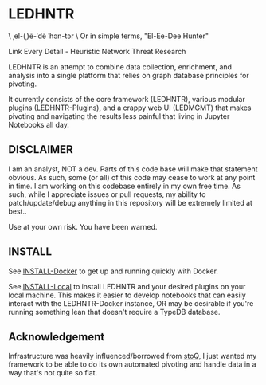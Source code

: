 # LEDHNTR

\\ ˌel-(ˌ)ē-ˈdē ˈhən-tər \\ Or in simple terms, "El-Ee-Dee Hunter"

Link Every Detail - Heuristic Network Threat Research

LEDHNTR is an attempt to combine data collection, enrichment, and analysis into
a single platform that relies on graph database principles for pivoting.

It currently consists of the core framework (LEDHNTR), various modular plugins
(LEDHNTR-Plugins), and a crappy web UI (LEDMGMT) that makes pivoting and
navigating the results less painful that living in Jupyter Notebooks all day.

## DISCLAIMER

I am an analyst, NOT a dev. Parts of this code base will make that statement obvious.
As such, some (or all) of this code may cease to work at any point in time. I am
working on this codebase entirely in my own free time. As such, while I appreciate
issues or pull requests, my ability to patch/update/debug anything in this
repository will be extremely limited at best..

Use at your own risk. You have been warned.

## INSTALL

See [INSTALL-Docker](https://github.com/TheDr1ver/ledhntr-suite-public/blob/main/docs/INSTALL-Docker.md) to
get up and running quickly with Docker.

See [INSTALL-Local](https://github.com/TheDr1ver/ledhntr-suite-public/blob/main/docs/INSTALL-Local.md) to
install LEDHNTR and your desired plugins on your local machine. This makes it easier
to develop notebooks that can easily interact with the LEDHNTR-Docker instance, OR
may be desirable if you're running something lean that doesn't require a TypeDB database.

## Acknowledgement

Infrastructure was heavily influenced/borrowed from [stoQ](https://github.com/PUNCH-Cyber/stoq/),
I just wanted my framework to be able to do its own automated pivoting and handle
data in a way that's not quite so flat.
